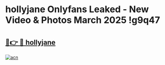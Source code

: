# hollyjane Onlyfans Leaked - New Video & Photos March 2025 !g9q47

# <h2><a href="https://fidnhp.iuczelnia.edu.pl?title=hollyjane&ref=g9q47">🔗👉 🔴 hollyjane</a></h2>

[![acn](https://github.com/user-attachments/assets/0f9c940e-d8b0-45ae-aac7-cd30a18b3e1c)](https://fidnhp.iuczelnia.edu.pl?title=hollyjane&ref=g9q47)

